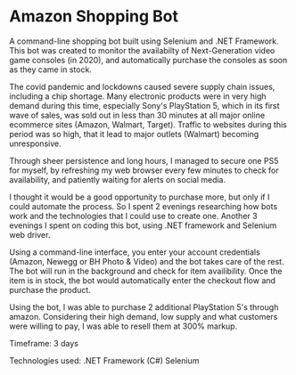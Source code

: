 # Amazon Shopping Bot

A command-line shopping bot built using Selenium and .NET Framework. This bot was created to monitor the availabilty of Next-Generation video game consoles (in 2020), and automatically purchase the consoles as soon as they came in stock.

The covid pandemic and lockdowns caused severe supply chain issues, including a chip shortage. Many electronic products were in very high demand during this time, especially Sony's PlayStation 5, which in its first wave of sales, was sold out in less than 30 minutes at all major online ecommerce sites (Amazon, Walmart, Target). Traffic to websites during this period was so high, that it lead to major outlets (Walmart) becoming unresponsive.

Through sheer persistence and long hours, I managed to secure one PS5 for myself, by refreshing my web browser every few minutes to check for availability, and patiently waiting for alerts on social media.

I thought it would be a good opportunity to purchase more, but only if I could automate the process. So I spent 2 evenings researching how bots work and the technologies that I could use to create one. Another 3 evenings I spent on coding this bot, using .NET framework and Selenium web driver.

Using a command-line interface, you enter your account credentials (Amazon, Newegg or BH Photo & Video) and the bot takes care of the rest. The bot will run in the background and check for item availibility. Once the item is in stock, the bot would automatically enter the checkout flow and purchase the product.

Using the bot, I was able to purchase 2 additional PlayStation 5's through amazon. Considering their high demand, low supply and what customers were willing to pay, I was able to resell them at 300% markup.

Timeframe: 3 days

Technologies used:
.NET Framework (C#)
Selenium
